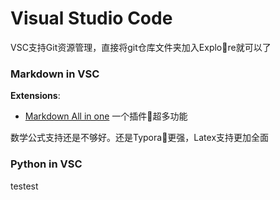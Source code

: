# Visual Studio Code
VSC支持Git资源管理，直接将git仓库文件夹加入Explore就可以了


### Markdown in VSC

**Extensions**:
- [Markdown All in one](https://marketplace.visualstudio.com/items?itemName=yzhang.markdown-all-in-one#review-details) 一个插件超多功能

数学公式支持还是不够好。还是Typora更强，Latex支持更加全面

### Python in VSC
testest